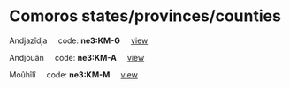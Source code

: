 # Comoros states/provinces/counties
Andjazîdja&nbsp;&nbsp;&nbsp;&nbsp;&nbsp;code: **ne3:KM-G**&nbsp;&nbsp;&nbsp;&nbsp;&nbsp;[view](../../export/geojson/medium/ne3/km/g.geojson)&nbsp;&nbsp;&nbsp;&nbsp;&nbsp;


Andjouân&nbsp;&nbsp;&nbsp;&nbsp;&nbsp;code: **ne3:KM-A**&nbsp;&nbsp;&nbsp;&nbsp;&nbsp;[view](../../export/geojson/medium/ne3/km/a.geojson)&nbsp;&nbsp;&nbsp;&nbsp;&nbsp;


Moûhîlî&nbsp;&nbsp;&nbsp;&nbsp;&nbsp;code: **ne3:KM-M**&nbsp;&nbsp;&nbsp;&nbsp;&nbsp;[view](../../export/geojson/medium/ne3/km/m.geojson)&nbsp;&nbsp;&nbsp;&nbsp;&nbsp;

